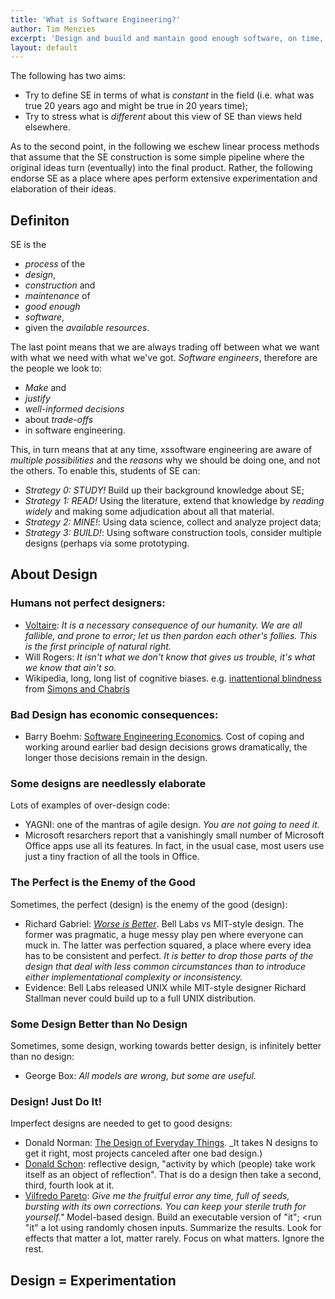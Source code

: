 ```yaml
---
title: 'What is Software Engineering?'
author: Tim Menzies
excerpt: 'Design and buuild and mantain good enough software, on time, on budget'
layout: default
---
```


The following has two aims:

+ Try to define SE in terms of what is _constant_ in the field (i.e. what was true 20 years ago and might be true in 20 years time);
+ Try to stress what is _different_ about this view of SE than views held elsewhere.

As to the second point, in the following we eschew
linear process methods that assume that the SE
construction is some simple pipeline where the
original ideas turn (eventually) into the final
product. Rather, the following endorse SE as a place
where apes perform extensive experimentation and
elaboration of their ideas.

## Definiton


SE is the 

+ _process_ of the
+ _design_,
+ _construction_ and
+ _maintenance_ of
+ _good  enough_
+ _software_,
+ given the _available resources_.

The last point means that we are always trading off between
what we want with
what we need with what we've got. _Software engineers_, therefore
are the people we look to:

+ _Make_ and
+ _justify_
+ _well-informed decisions_ 
+ about _trade-offs_
+ in software engineering.

This, in turn means that at any time, xssoftware engineering are
aware of _multiple possibilities_ and the _reasons_ why we should be doing
one, and not the others. To enable this, students of SE can:

+ _Strategy 0: STUDY!_ Build up their background knowledge about SE;
+ _Strategy 1: READ!_ Using the literature, extend that knowledge by _reading widely_ and making
  some adjudication about all that material.  
+ _Strategy 2: MINE!_: Using data science, collect and analyze project data;
+ _Strategy 3: BUILD!_: Using software construction tools, consider multiple designs (perhaps via some prototyping.

## About Design

### Humans not perfect designers:

+ [Voltaire](http://en.wikipedia.org/wiki/Voltaire):
  _It is a necessary consequence of our humanity. We are all fallible, and prone to error; let us then pardon each other's follies. This is the first principle of natural right._
+ Will Rogers: _It isn't what we don't know that gives us trouble, it's what we know that ain't so._
+ Wikipedia, long, long list of cognitive biases. e.g.
  [inattentional blindness](https://www.youtube.com/watch?v=vJG698U2Mvo)
  from [Simons and Chabris](http://goo.gl/bgHzrn)

### Bad Design has economic consequences:

+ Barry Boehm: [Software Engineering Economics](http://goo.gl/Mcnb5l).
  Cost of coping and working around
  earlier bad design decisions grows dramatically, the longer
  those decisions remain in the design.

### Some designs are needlessly elaborate

Lots of examples of over-design code:

+ YAGNI: one of the mantras of agile design. _You are not going to need it._
+ Microsoft resarchers report that a vanishingly small number of Microsoft
  Office apps use all its features. In fact, in the usual case, most users
  use just a tiny fraction of all the tools in Office.

### The Perfect is the Enemy of the Good

Sometimes, the perfect (design) is the enemy of the good (design):

+ Richard Gabriel: [_Worse is Better_](http://www.jwz.org/doc/worse-is-better.html).
  Bell Labs vs MIT-style design.
  The former was pragmatic, a huge messy play pen where everyone
  can muck in. The latter was perfection squared, a place where
  every idea has to be consistent and perfect. _It is better to drop those parts of the design that deal with less common circumstances than to introduce either implementational complexity or inconsistency._
+ Evidence: Bell Labs released UNIX while MIT-style designer Richard Stallman
  never could build up to a full UNIX distribution.

### Some Design Better than No Design

Sometimes, some design, working towards better design, is infinitely
better than no design:

+ George Box: _All models are wrong, but some are useful_.

### Design! Just Do It!

Imperfect designs are needed to get to good designs:

+ Donald Norman:
  [The Design of Everyday Things](http://goo.gl/iFWt4).
  _It takes N designs to get it right, most projects canceled after one bad design.)
+ [Donald Schon](http://en.wikipedia.org/wiki/Donald_Sch%C3%B6n):
  reflective design,  "activity by which (people)
  take work itself as an object  of reflection". That is do a design
  then take a second, third, fourth look at it.
+ [Vilfredo Pareto](http://en.wikipedia.org/wiki/Vilfredo_Pareto):
  _Give me the fruitful error any time, full of
  seeds, bursting with its own corrections. You can
  keep your sterile truth for yourself."_ Model-based design.
  Build an executable version of "it"; <run "it" a lot using
  randomly chosen inputs. Summarize the results. Look for effects
  that matter a lot, matter rarely. Focus on what matters. Ignore the rest.

## Design = Experimentation

